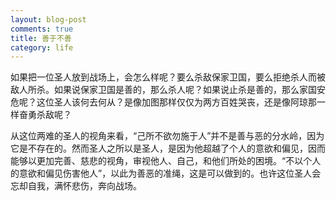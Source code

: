 ```yaml
---
layout: blog-post
comments: true
title: 善于不善
category: life
---
```


如果把一位圣人放到战场上，会怎么样呢？要么杀敌保家卫国，要么拒绝杀人而被敌人所杀。如果说保家卫国是善的，那么杀人呢？如果说止杀是善的，那么家国安危呢？这位圣人该何去何从？是像加图那样仅仅为两方百姓哭丧，还是像阿琼那一样奋勇杀敌呢？

从这位两难的圣人的视角来看，“己所不欲勿施于人”并不是善与恶的分水岭，因为它是不存在的。然而圣人之所以是圣人，是因为他超越了个人的意欲和偏见，因而能够以更加完善、慈悲的视角，审视他人、自己，和他们所处的困境。“不以个人的意欲和偏见伤害他人”，以此为善恶的准绳，这是可以做到的。也许这位圣人会忘却自我，满怀悲伤，奔向战场。
